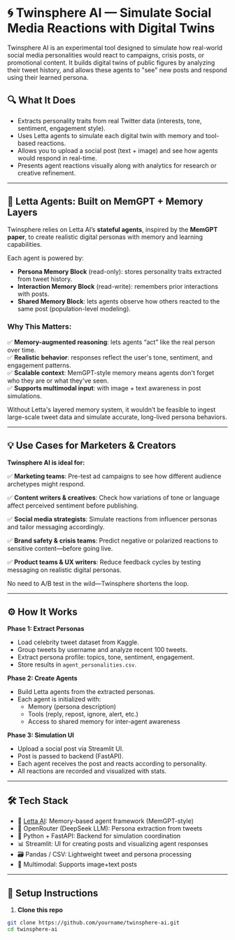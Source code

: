 # 🌀 Twinsphere AI — Simulate Social Media Reactions with Digital Twins

Twinsphere AI is an experimental tool designed to simulate how real-world social media personalities would react to campaigns, crisis posts, or promotional content. It builds digital twins of public figures by analyzing their tweet history, and allows these agents to "see" new posts and respond using their learned persona. 

## 🔍 What It Does

- Extracts personality traits from real Twitter data (interests, tone, sentiment, engagement style).
- Uses Letta agents to simulate each digital twin with memory and tool-based reactions.
- Allows you to upload a social post (text + image) and see how agents would respond in real-time.
- Presents agent reactions visually along with analytics for research or creative refinement.

---

## 🧠 Letta Agents: Built on MemGPT + Memory Layers

Twinsphere relies on Letta AI’s **stateful agents**, inspired by the **MemGPT paper**, to create realistic digital personas with memory and learning capabilities.

Each agent is powered by:
- **Persona Memory Block** (read-only): stores personality traits extracted from tweet history.
- **Interaction Memory Block** (read-write): remembers prior interactions with posts.
- **Shared Memory Block**: lets agents observe how others reacted to the same post (population-level modeling).

### Why This Matters:
✅ **Memory-augmented reasoning**: lets agents “act” like the real person over time.  
✅ **Realistic behavior**: responses reflect the user's tone, sentiment, and engagement patterns.  
✅ **Scalable context**: MemGPT-style memory means agents don't forget who they are or what they've seen.  
✅ **Supports multimodal input**: with image + text awareness in post simulations.

Without Letta's layered memory system, it wouldn’t be feasible to ingest large-scale tweet data and simulate accurate, long-lived persona behaviors.

---

## 💡 Use Cases for Marketers & Creators

**Twinsphere AI is ideal for:**

✅ **Marketing teams**: Pre-test ad campaigns to see how different audience archetypes might respond.

✅ **Content writers & creatives**: Check how variations of tone or language affect perceived sentiment before publishing.

✅ **Social media strategists**: Simulate reactions from influencer personas and tailor messaging accordingly.

✅ **Brand safety & crisis teams**: Predict negative or polarized reactions to sensitive content—before going live.

✅ **Product teams & UX writers**: Reduce feedback cycles by testing messaging on realistic digital personas.

No need to A/B test in the wild—Twinsphere shortens the loop.

---

## ⚙️ How It Works

**Phase 1: Extract Personas**
- Load celebrity tweet dataset from Kaggle.
- Group tweets by username and analyze recent 100 tweets.
- Extract persona profile: topics, tone, sentiment, engagement.
- Store results in `agent_personalities.csv`.

**Phase 2: Create Agents**
- Build Letta agents from the extracted personas.
- Each agent is initialized with:
  - Memory (persona description)
  - Tools (reply, repost, ignore, alert, etc.)
  - Access to shared memory for inter-agent awareness

**Phase 3: Simulation UI**
- Upload a social post via Streamlit UI.
- Post is passed to backend (FastAPI).
- Each agent receives the post and reacts according to personality.
- All reactions are recorded and visualized with stats.

---

## 🛠 Tech Stack

- 🧠 [Letta AI](https://letta.com): Memory-based agent framework (MemGPT-style)
- 🧾 OpenRouter (DeepSeek LLM): Persona extraction from tweets
- 🐍 Python + FastAPI: Backend for simulation coordination
- 📊 Streamlit: UI for creating posts and visualizing agent responses
- 🗃 Pandas / CSV: Lightweight tweet and persona processing
- 📸 Multimodal: Supports image+text posts

---

## 🚀 Setup Instructions

1. **Clone this repo**
```bash
git clone https://github.com/yourname/twinsphere-ai.git
cd twinsphere-ai
